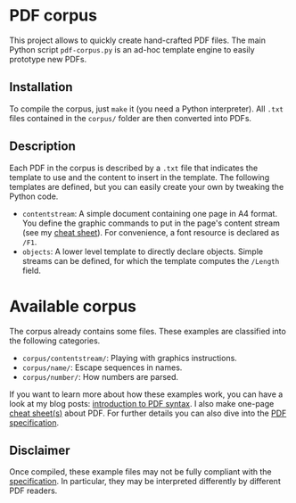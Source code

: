 # PDF corpus

This project allows to quickly create hand-crafted PDF files.
The main Python script `pdf-corpus.py` is an ad-hoc template engine to easily prototype new PDFs.

## Installation

To compile the corpus, just `make` it (you need a Python interpreter).
All `.txt` files contained in the `corpus/` folder are then converted into PDFs.

## Description

Each PDF in the corpus is described by a `.txt` file that indicates the template to use and the content to insert in the template.
The following templates are defined, but you can easily create your own by tweaking the Python code.

* `contentstream`: A simple document containing one page in A4 format.
You define the graphic commands to put in the page's content stream (see my [cheat sheet](https://github.com/gendx/pdf-cheat-sheets/blob/master/pdf-graphics.clean.pdf)).
For convenience, a font resource is declared as `/F1`.
* `objects`: A lower level template to directly declare objects.
Simple streams can be defined, for which the template computes the `/Length` field.


# Available corpus

The corpus already contains some files.
These examples are classified into the following categories.

* `corpus/contentstream/`: Playing with graphics instructions.
* `corpus/name/`: Escape sequences in names.
* `corpus/number/`: How numbers are parsed.

If you want to learn more about how these examples work, you can have a look at my blog posts: [introduction to PDF syntax](https://gendignoux.com/blog/2016/10/04/pdf-basics.html).
I also make one-page [cheat sheet(s)](https://github.com/gendx/pdf-cheat-sheets) about PDF.
For further details you can also dive into the [PDF specification](https://www.adobe.com/devnet/pdf/pdf_reference.html).

## Disclaimer

Once compiled, these example files may not be fully compliant with the [specification](https://www.adobe.com/devnet/pdf/pdf_reference.html).
In particular, they may be interpreted differently by different PDF readers.

